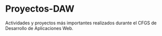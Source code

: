 # Proyectos-DAW

Actividades y proyectos más importantes realizados durante el CFGS de Desarrollo de Aplicaciones Web.
